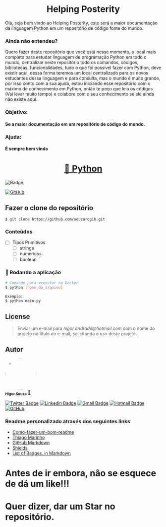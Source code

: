 <h1 align="center">Helping Posterity</h1>

<p>
    Olá, seja bem vindo ao Helping Posterity, este será a maior documentação 
    da linguagem Python em um repositório de código fonte do mundo.
</p>

### Ainda não entendeu?

Quero fazer deste repositório que você está nesse momento, o local mais completo para estudar
linguagem de programação Python em todo o mundo, centralizar neste repositório todo os comandos,
códigos, bibliotecas, funcionalidades, tudo o que foi possível fazer com Python, deve existir aqui,
dessa forma teremos um local centralizado para os novos estudantes dessa linguagem e para consulta,
mas o mundo é muito grande, por isso conto com a sua ajuda, estou iniciando esse repositório com o 
máximo de conhecimento em Python, então te peço que leia os códigos (Vai levar muito tempo) e colabore
com o seu conhecimento se ele ainda não existe aqui.

### Objetivo:
#### Se a maior documentação em um repositório de código do mundo.

### Ajuda:
#### É sempre bem vinda

<h1 align="center">
    <a href="https://www.python.org/">🔗 Python</a>
</h1>

![Badge](https://img.shields.io/badge/Python-%237159c1?style=for-the-badge&logo=ghost)

[![GitHub](https://badgen.net/badge/icon/github?icon=github&label)](https://github.com/souzarogih)

## Fazer o clone do repositório

`$ git clone https://github.com/souzarogih.git`

### Conteúdos
- [ ] Tipos Primitivos
  - [ ] strings
  - [ ] numericos
  - [ ] boolean

### 🎲 Rodando a aplicação

```bash
# Comando para executar no Docker
$ python [nome_do_arquivo]  

Exemplo:
$ python main.py
```

## License
>Enviar um e-mail para _higor.andrade@hotmail.com_ com o nome do projeto no título do 
> e-mail, solicitando o uso deste projeto.

Autor
---

<a href="https://github.com/souzarogih">
 <img style="border-radius: 50%;" src="https://avatars.githubusercontent.com/u/33656742?v=4" width="100px;" alt=""/>
 <br />
 <sub><b>Higor Souza</b></sub></a> <a href="https://github.com/souzarogih" title="Rocketseat">🚀</a>


[![Twitter Badge](https://img.shields.io/badge/-@HigorSouza04-1ca0f1?style=flat-square&labelColor=1ca0f1&logo=twitter&logoColor=white&link=https://twitter.com/HigorSouza04)](https://twitter.com/i/redirect?url=https%3A%2F%2Ftwitter.com%2FHigorSouza04&t=1&cn=bG9naW5fbm90aWZpY2F0aW9uX2VtYWls&sig=a0e0273dce32a5c70e3ef154782b2ce5c4a5ef53&iid=cb7ce91830aa4ed4a58b1b4e7edbbfff&uid=343469291&nid=296+1) 
[![Linkedin Badge](https://img.shields.io/badge/-HigorSouza-blue?style=flat-square&logo=Linkedin&logoColor=white&link=https:https://www.linkedin.com/in/higor-souza-aab27051/)](https://www.linkedin.com/in/higor-souza-aab27051/) 
[![Gmail Badge](https://img.shields.io/badge/-rogih.andrade@gmail.com-c14438?style=flat-square&logo=Gmail&logoColor=white&link=mailto:rogih.andrade@gmail.com)](mailto:rogih.andrade@gmail.com)
[![Hotmail Badge](https://img.shields.io/badge/-Hotmail-0078D4?style=flat-square&amp;logo=microsoft-outlook&amp;logoColor=white&amp;link=mailto:higor.andrade@hotmail.com)](mailto:higor.andrade@hotmail.com)
[![GitHub](https://badgen.net/badge/icon/github?icon=github&label)](https://github.com/souzarogih)

### Readme personalizado através dos seguintes links

- [Como-fazer-um-bom-readme](https://blog.rocketseat.com.br/como-fazer-um-bom-readme/)
- [Thiago Marinho](https://gist.github.com/tgmarinho/931ce1ad6de9c24c7f3b6d7848de9fbd)
- [GitHub Markdown](https://github.com/ekalinin/github-markdown-toc#table-of-contents)
- [Shields](https://shields.io/)
- [List of Badges, in Markdown](https://github.com/Naereen/badges)

# Antes de ir embora, não se esquece de dá um like!!!
# Quer dizer, dar um Star no repositório.